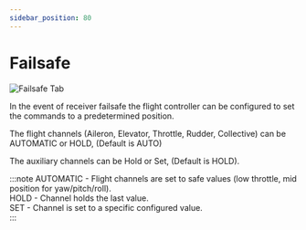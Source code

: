 ```yaml
---
sidebar_position: 80
---
```

# Failsafe

![Failsafe Tab](./img/failsafe-main.png)

In the event of receiver failsafe the flight controller can be configured to set the commands to a predetermined position. 

The flight channels (Aileron, Elevator, Throttle, Rudder, Collective) can be AUTOMATIC or HOLD, (Default is AUTO)  

The auxiliary channels can be Hold or Set, (Default is HOLD).  

:::note
AUTOMATIC - Flight channels are set to safe values (low throttle, mid position for yaw/pitch/roll).  
HOLD - Channel holds the last value.  
SET - Channel is set to a specific configured value.  
:::
